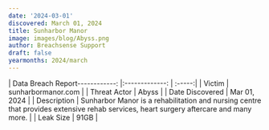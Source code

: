 ```yaml
---
date: '2024-03-01'
discovered: March 01, 2024
title: Sunharbor Manor
image: images/blog/Abyss.png
author: Breachsense Support
draft: false
yearmonths: 2024/march
---
```


| Data Breach Report------------:     |:-------------:    | :-----:|
| Victim      | sunharbormanor.com      | 
| Threat Actor      | Abyss      | 
| Date Discovered      | Mar 01, 2024      | 
| Description      | Sunharbor Manor is a rehabilitation and nursing centre that provides extensive rehab services, heart surgery aftercare and many more.      | 
| Leak Size      | 91GB      | 

